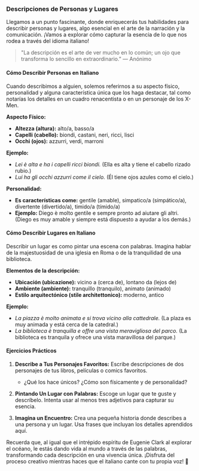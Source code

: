 ### Descripciones de Personas y Lugares

Llegamos a un punto fascinante, donde enriquecerás tus habilidades para describir personas y lugares, algo esencial en el arte de la narración y la comunicación. ¡Vamos a explorar cómo capturar la esencia de lo que nos rodea a través del idioma italiano!

> "La descripción es el arte de ver mucho en lo común; un ojo que transforma lo sencillo en extraordinario." — Anónimo

#### Cómo Describir Personas en Italiano

Cuando describimos a alguien, solemos referirnos a su aspecto físico, personalidad y alguna característica única que los haga destacar, tal como notarías los detalles en un cuadro renacentista o en un personaje de los X-Men.

**Aspecto Físico:**
- **Altezza (altura):** alto/a, basso/a
- **Capelli (cabello):** biondi, castani, neri, ricci, lisci
- **Occhi (ojos):** azzurri, verdi, marroni

**Ejemplo:**
- *Lei è alta e ha i capelli ricci biondi.* (Ella es alta y tiene el cabello rizado rubio.)
- *Lui ha gli occhi azzurri come il cielo.* (Él tiene ojos azules como el cielo.)

**Personalidad:**
- **Es características come:** gentile (amable), simpatico/a (simpático/a), divertente (divertido/a), timido/a (tímido/a)
- **Ejemplo:** Diego è molto gentile e sempre pronto ad aiutare gli altri. (Diego es muy amable y siempre está dispuesto a ayudar a los demás.)

#### Cómo Describir Lugares en Italiano

Describir un lugar es como pintar una escena con palabras. Imagina hablar de la majestuosidad de una iglesia en Roma o de la tranquilidad de una biblioteca.

**Elementos de la descripción:**
- **Ubicación (ubicazione):** vicino a (cerca de), lontano da (lejos de)
- **Ambiente (ambiente):** tranquillo (tranquilo), animato (animado)
- **Estilo arquitectónico (stile architettonico):** moderno, antico

**Ejemplo:**
- *La piazza è molto animata e si trova vicino alla cattedrale.* (La plaza es muy animada y está cerca de la catedral.)
- *La biblioteca è tranquilla e offre una vista meravigliosa del parco.* (La biblioteca es tranquila y ofrece una vista maravillosa del parque.)

#### Ejercicios Prácticos

1. **Describe a Tus Personajes Favoritos:** Escribe descripciones de dos personajes de tus libros, películas o comics favoritos.
   - ¿Qué los hace únicos? ¿Cómo son físicamente y de personalidad?

2. **Pintando Un Lugar con Palabras:** Escoge un lugar que te guste y descríbelo. Intenta usar al menos tres adjetivos para capturar su esencia.

3. **Imagina un Encuentro:** Crea una pequeña historia donde describes a una persona y un lugar. Usa frases que incluyan los detalles aprendidos aquí.

Recuerda que, al igual que el intrépido espíritu de Eugenie Clark al explorar el océano, le estás dando vida al mundo a través de las palabras, transformando cada descripción en una vivencia única. ¡Disfruta del proceso creativo mientras haces que el italiano cante con tu propia voz! 🌟